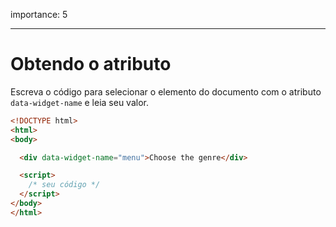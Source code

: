 importance: 5

---

# Obtendo o atributo

Escreva o código para selecionar o elemento do documento com o atributo `data-widget-name` e leia seu valor.

```html run
<!DOCTYPE html>
<html>
<body>

  <div data-widget-name="menu">Choose the genre</div>

  <script>
    /* seu código */
  </script>
</body>
</html>
```
